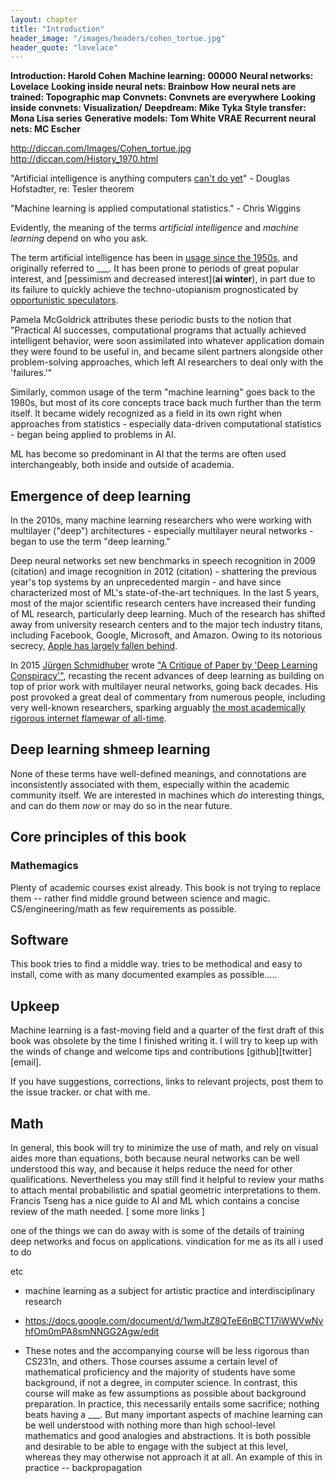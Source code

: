 ```yaml
---
layout: chapter
title: "Introduction"
header_image: "/images/headers/cohen_tortue.jpg"
header_quote: "lovelace"
---
```


**Introduction: Harold Cohen**
**Machine learning: 00000**
**Neural networks: Lovelace**
**Looking inside neural nets: Brainbow**
**How neural nets are trained: Topographic map**
**Convnets: Convnets are everywhere**
**Looking inside convnets: Visualization/**
**Deepdream: Mike Tyka**
**Style transfer: Mona Lisa series**
**Generative models: Tom White VRAE**
**Recurrent neural nets: MC Escher**



http://diccan.com/Images/Cohen_tortue.jpg
http://diccan.com/History_1970.html


\"Artificial intelligence is anything computers [can\'t do yet](https://en.wikipedia.org/wiki/AI_effect)\" - Douglas Hofstadter, re: Tesler theorem 

\"Machine learning is applied computational statistics.\" - Chris Wiggins

Evidently, the meaning of the terms _artificial intelligence_ and _machine learning_ depend on who you ask.
	
The term artificial intelligence has been in [usage since the 1950s](https://en.wikipedia.org/wiki/History_of_artificial_intelligence), and originally referred to ___. It has been prone to periods of great popular interest, and [pessimism and decreased interest](__ai winter__), in part due to its failure to quickly achieve the techno-utopianism prognosticated by [opportunistic speculators](https://en.wikipedia.org/wiki/The_Singularity_Is_Near).

Pamela McGoldrick attributes these periodic busts to the notion that \"Practical AI successes, computational programs that actually achieved intelligent behavior, were soon assimilated into whatever application domain they were found to be useful in, and became silent partners alongside other problem-solving approaches, which left AI researchers to deal only with the \'failures.\'\" 

Similarly, common usage of the term \"machine learning\" goes back to the 1980s, but most of its core concepts trace back much further than the term itself. It became widely recognized as a field in its own right when approaches from statistics - especially data-driven computational statistics - began being applied to problems in AI.

ML has become so predominant in AI that the terms are often used interchangeably, both inside and outside of academia.

## Emergence of deep learning

In the 2010s, many machine learning researchers who were working with multilayer (\"deep\") architectures - especially multilayer neural networks - began to use the term \"deep learning.\" 

Deep neural networks set new benchmarks in speech recognition in 2009 (citation) and image recognition in 2012 (citation) - shattering the previous year\'s top systems by an unprecedented margin - and have since characterized most of ML\'s state-of-the-art techniques. In the last 5 years, most of the major scientific research centers have increased their funding of ML research, particularly deep learning. Much of the research has shifted away from university research centers and to the major tech industry titans, including Facebook, Google, Microsoft, and Amazon. Owing to its notorious secrecy, [Apple has largely fallen behind](http://www.bloomberg.com/news/articles/2015-10-29/apple-s-secrecy-hurts-its-ai-software-development).

In 2015 [Jürgen Schmidhuber](http://people.idsia.ch/~juergen/) wrote [\"A
Critique of Paper by \'Deep Learning Conspiracy\'\"](http://people.idsia.ch/~juergen/deep-learning-conspiracy.html), recasting the recent advances of deep learning as building on top of prior work with multilayer neural networks, going back decades. His post provoked a great deal of commentary from numerous people, including very well-known researchers, sparking arguably [the most academically rigorous internet flamewar of all-time](https://plus.google.com/100849856540000067209/posts/9BDtGwCDL7D).

## Deep learning shmeep learning

None of these terms have well-defined meanings, and connotations are inconsistently associated with them, especially within the academic community itself. We are interested in machines which _do_ interesting things, and can do them _now_ or may do so in the near future.

## Core principles of this book

### Mathemagics

Plenty of academic courses exist already.
This book is not trying to replace them -- rather find middle ground between science and magic.
CS/engineering/math as few requirements as possible.


## Software 

This book tries to find a middle way.  tries to be methodical and easy to install, come with as many documented examples as possible.....


## Upkeep

Machine learning is a fast-moving field and a quarter of the first draft of this book was obsolete by the time I finished writing it. I will try to keep up with the winds of change and welcome tips and contributions [github][twitter][email].

If you have suggestions, corrections, links to relevant projects, post them to the issue tracker. or chat with me.


## Math

In general, this book will try to minimize the use of math, and rely on visual aides more than equations, both because neural networks can be well understood this way, and because it helps reduce the need for other qualifications. Nevertheless you may still find it helpful to review your maths to attach mental probabilistic and spatial geometric interpretations to them.
Francis Tseng has a nice guide to AI and ML which contains a concise review of the math needed. [ some more links ]

one of the things we can do away with is some of the details of training deep networks and focus on applications. vindication for me as its all i used to do


etc
 - machine learning as a subject for artistic practice and interdisciplinary research
 - https://docs.google.com/document/d/1wmJtZ8QTeE6nBCT17iWWVwNvhfOm0mPA8smNNGG2Agw/edit

 - These notes and the accompanying course will be less rigorous than CS231n, and others. Those courses assume a certain level of mathematical proficiency and the majority of students have some background, if not a degree, in computer science.
In contrast, this course will make as few assumptions as possible about background preparation. In practice, this necessarily entails some sacrifice; nothing beats having a ___. But many important aspects of machine learning can be well understood with nothing more than high school-level mathematics and good analogies and abstractions. It is both possible and desirable to be able to engage with the subject at this level, whereas they may otherwise not approach it at all. An example of this in practice -- backpropagation
